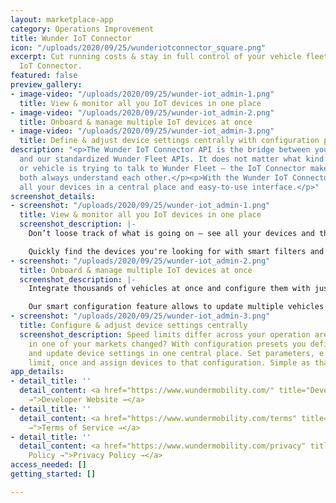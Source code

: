 ```yaml
---
layout: marketplace-app
category: Operations Improvement
title: Wunder IoT Connector
icon: "/uploads/2020/09/25/wunderiotconnector_square.png"
excerpt: Cut running costs & stay in full control of your vehicle fleet with the Wunder
  IoT Connector.
featured: false
preview_gallery:
- image-video: "/uploads/2020/09/25/wunder-iot_admin-1.png"
  title: View & monitor all you IoT devices in one place
- image-video: "/uploads/2020/09/25/wunder-iot_admin-2.png"
  title: Onboard & manage multiple IoT devices at once
- image-video: "/uploads/2020/09/25/wunder-iot_admin-3.png"
  title: Define & adjust device settings centrally with configuration presets
description: "<p>The Wunder IoT Connector API is the bridge between your IoT devices
  and our standardized Wunder Fleet APIs. It does not matter what kind of hardware
  or vehicle is trying to talk to Wunder Fleet — the IoT Connector makes sure that
  both always understand each other.</p><p>With the Wunder IoT Connector you can manage
  all your devices in a central place and easy-to-use interface.</p>"
screenshot_details:
- screenshot: "/uploads/2020/09/25/wunder-iot_admin-1.png"
  title: View & monitor all you IoT devices in one place
  screenshot_description: |-
    Don’t loose track of what is going on — see all your devices and their status, like battery level, in a comprehensive table.

    Quickly find the devices you're looking for with smart filters and sorting.
- screenshot: "/uploads/2020/09/25/wunder-iot_admin-2.png"
  title: Onboard & manage multiple IoT devices at once
  screenshot_description: |-
    Integrate thousands of vehicles at once and configure them with just a few clicks.

    Our smart configuration feature allows to update multiple vehicles with just one click.
- screenshot: "/uploads/2020/09/25/wunder-iot_admin-3.png"
  title: Configure & adjust device settings centrally
  screenshot_description: Speed limits differ across your operation areas? Regulations
    in one of your markets changed? With configuration presets you define, manage,
    and update device settings in one central place. Set parameters, e.g. local speed
    limit, once and assign devices to that configuration. Simple as that!
app_details:
- detail_title: ''
  detail_content: <a href="https://www.wundermobility.com/" title="Developer Website
    →">Developer Website →</a>
- detail_title: ''
  detail_content: <a href="https://www.wundermobility.com/terms" title="Terms of Service
    →">Terms of Service →</a>
- detail_title: ''
  detail_content: <a href="https://www.wundermobility.com/privacy" title="Privacy
    Policy →">Privacy Policy →</a>
access_needed: []
getting_started: []

---
```

